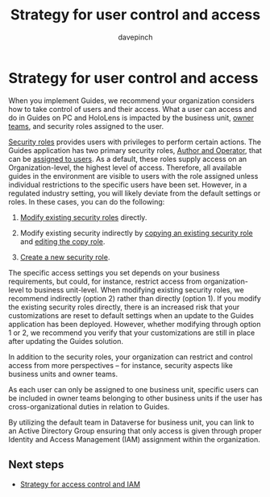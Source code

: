 ﻿---
title: Strategy for user control and access
description: Learn about restricting access and user controls
ms.date: 03/09/2023
ms.topic: conceptual
author: davepinch
ms.author: davepinch
ms-reviewer: m-hartmann
ms.custom: bap-template
---

# Strategy for user control and access

When you implement Guides, we recommend your organization considers how to take control of users and their access. What a user can access and do in Guides on PC and HoloLens is impacted by the business unit, [owner teams](/power-apps/developer/data-platform/use-access-teams-owner-teams-collaborate-share-information), and security roles assigned to the user.

[Security roles](../customerengagement/on-premises/admin/security-roles-privileges.md#security-roles) provides users with privileges to perform certain actions. The Guides application has two primary security roles, [Author and Operator](../admin-role-types.md), that can be [assigned to users](../assign-role.md). As a default, these roles supply access on an Organization-level, the highest level of access. Therefore, all available guides in the environment are visible to users with the role assigned unless individual restrictions to the specific users have been set. However, in a regulated industry setting, you will likely deviate from the default settings or roles. In these cases, you can do the following:

1. [Modify existing security roles](../customerengagement/on-premises/admin/create-edit-security-role?view=op-9-1#edit-a-security-role) directly.

1. Modify existing security indirectly by [copying an existing security role](../customerengagement/on-premises/admin/create-edit-security-role#create-a-security-role-by-copy-role) and [editing the copy role](../customerengagement/on-premises/admin/create-edit-security-role#edit-a-security-role).

1. [Create a new security role](../customerengagement/on-premises/admin/create-edit-security-role#create-a-security-role).

The specific access settings you set depends on your business requirements, but could, for instance, restrict access from organization-level to business unit-level. When modifying existing security roles, we recommend indirectly (option 2) rather than directly (option 1). If you modify the existing security roles directly, there is an increased risk that your customizations are reset to default settings when an update to the Guides application has been deployed. However, whether modifying through option 1 or 2, we recommend you verify that your customizations are still in place after updating the Guides solution.

In addition to the security roles, your organization can restrict and control access from more perspectives – for instance, security aspects like business units and owner teams.

As each user can only be assigned to one business unit, specific users can be included in owner teams belonging to other business units if the user has cross-organizational duties in relation to Guides.  
  
By utilizing the default team in Dataverse for business unit, you can link to an Active Directory Group ensuring that only access is given through proper Identity and Access Management (IAM) assignment within the organization.

## Next steps

- [Strategy for access control and IAM](strategy-for-access-control-and-iam.md)
